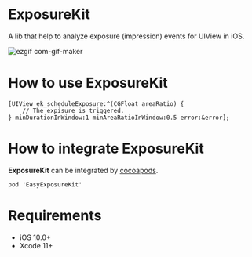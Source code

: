 # ExposureKit

A lib that help to analyze exposure (impression) events for UIView in iOS.

![ezgif com-gif-maker](https://user-images.githubusercontent.com/5275802/115500293-9b12c680-a2a3-11eb-9fcd-7018a78fce60.gif)

# How to use ExposureKit

```object-ve-c
[UIView ek_scheduleExposure:^(CGFloat areaRatio) {
    // The expisure is triggered.
} minDurationInWindow:1 minAreaRatioInWindow:0.5 error:&error];
```


# How to integrate ExposureKit

**ExposureKit** can be integrated by [cocoapods](https://cocoapods.org/). 

```
pod 'EasyExposureKit'
```

# Requirements

- iOS 10.0+
- Xcode 11+
